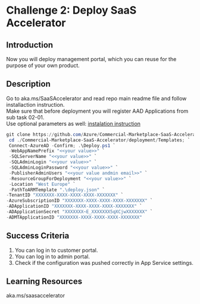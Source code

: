 # Challenge 2: Deploy SaaS Accelerator

## Introduction
Now you will deploy management portal, which you can reuse for the purpose of your own product.

## Description
Go to aka.ms/SaaSAccelerator and read repo main readme file and follow installaction instruction.<br>
Make sure that before deployment you will register AAD Applications from sub task 02-01.<br>
Use optional parameters as well: [instalation instruction](https://github.com/Azure/Commercial-Marketplace-SaaS-Accelerator/blob/main/docs/Installation-Instructions.md)<br>

```PowerShell
git clone https://github.com/Azure/Commercial-Marketplace-SaaS-Accelerator.git -b main --depth 1; `
 cd ./Commercial-Marketplace-SaaS-Accelerator/deployment/Templates; `
 Connect-AzureAD -Confirm; .\Deploy.ps1 `
 -WebAppNamePrefix "<<your value>>" `
 -SQLServerName "<<your value>>" `
 -SQLAdminLogin "<<your value>>" `
 -SQLAdminLoginPassword "<<your value>>" `
 -PublisherAdminUsers "<<your value andmin email>>" `
 -ResourceGroupForDeployment "<<your value>>" `
 -Location "West Europe" `
 -PathToARMTemplate ".\deploy.json" `
-TenantID "XXXXXXX-XXXX-XXXX-XXXX-XXXXXXX" `
-AzureSubscriptionID "XXXXXXX-XXXX-XXXX-XXXX-XXXXXXX" `
-ADApplicationID "XXXXXXX-XXXX-XXXX-XXXX-XXXXXXX" `
-ADApplicationSecret "XXXXXXX~E_XXXXXXX5qXCjwXXXXXXX" `
-ADMTApplicationID "XXXXXXX-XXXX-XXXX-XXXX-XXXXXXX" 
```
## Success Criteria
1. You can log in to customer portal.
2. You can log in to admin portal.
3. Check if the configuration was pushed correctly in App Service settings.

## Learning Resources
aka.ms/saasaccelerator

